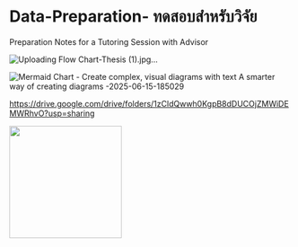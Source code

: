 # Data-Preparation- ทดสอบสำหรับวิจัย 
Preparation Notes for a Tutoring Session with Advisor

![Uploading Flow Chart-Thesis (1).jpg…]()

![Mermaid Chart - Create complex, visual diagrams with text  A smarter way of creating diagrams -2025-06-15-185029](https://github.com/user-attachments/assets/5101eb8c-4377-42ca-bc9c-fa1870d05ad5)

https://drive.google.com/drive/folders/1zCldQwwh0KgpB8dDUCOjZMWiDEMWRhvO?usp=sharing


<img src="https://github.com/user-attachments/assets/e7fad808-4b93-4380-9a58-d45fec0bd9c6" width="200"/>

